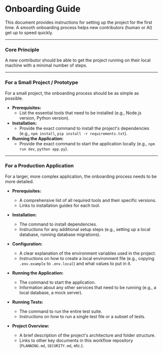 # Onboarding Guide

This document provides instructions for setting up the project for the first time. A smooth onboarding process helps new contributors (human or AI) get up to speed quickly.

---

### Core Principle

A new contributor should be able to get the project running on their local machine with a minimal number of steps.

---

### For a Small Project / Prototype

For a small project, the onboarding process should be as simple as possible.

*   **Prerequisites:**
    *   List the essential tools that need to be installed (e.g., Node.js version, Python version).
*   **Installation:**
    *   Provide the exact command to install the project's dependencies (e.g., `npm install`, `pip install -r requirements.txt`).
*   **Running the Application:**
    *   Provide the exact command to start the application locally (e.g., `npm run dev`, `python app.py`).

---

### For a Production Application

For a larger, more complex application, the onboarding process needs to be more detailed.

*   **Prerequisites:**
    *   A comprehensive list of all required tools and their specific versions.
    *   Links to installation guides for each tool.

*   **Installation:**
    *   The command to install dependencies.
    *   Instructions for any additional setup steps (e.g., setting up a local database, running database migrations).

*   **Configuration:**
    *   A clear explanation of the environment variables used in the project.
    *   Instructions on how to create a local environment file (e.g., copying `.env.example` to `.env.local`) and what values to put in it.

*   **Running the Application:**
    *   The command to start the application.
    *   Information about any other services that need to be running (e.g., a local database, a mock server).

*   **Running Tests:**
    *   The command to run the entire test suite.
    *   Instructions on how to run a single test file or a subset of tests.

*   **Project Overview:**
    *   A brief description of the project's architecture and folder structure.
    *   Links to other key documents in this workflow repository (`PLANNING.md`, `SECURITY.md`, etc.).
